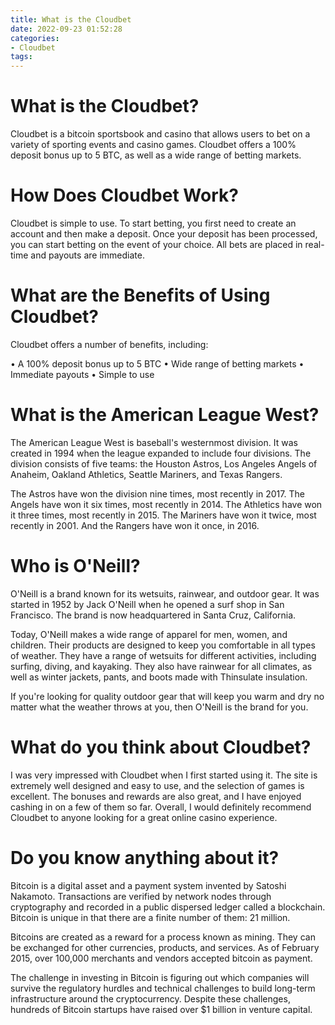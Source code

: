 ```yaml
---
title: What is the Cloudbet
date: 2022-09-23 01:52:28
categories:
- Cloudbet
tags:
---
```



#  What is the Cloudbet?

Cloudbet is a bitcoin sportsbook and casino that allows users to bet on a variety of sporting events and casino games. Cloudbet offers a 100% deposit bonus up to 5 BTC, as well as a wide range of betting markets.

# How Does Cloudbet Work?

Cloudbet is simple to use. To start betting, you first need to create an account and then make a deposit. Once your deposit has been processed, you can start betting on the event of your choice. All bets are placed in real-time and payouts are immediate.

# What are the Benefits of Using Cloudbet?

Cloudbet offers a number of benefits, including:

• A 100% deposit bonus up to 5 BTC
• Wide range of betting markets
• Immediate payouts
• Simple to use

#  What is the American League West?

The American League West is baseball's westernmost division. It was created in 1994 when the league expanded to include four divisions. The division consists of five teams: the Houston Astros, Los Angeles Angels of Anaheim, Oakland Athletics, Seattle Mariners, and Texas Rangers.

The Astros have won the division nine times, most recently in 2017. The Angels have won it six times, most recently in 2014. The Athletics have won it three times, most recently in 2015. The Mariners have won it twice, most recently in 2001. And the Rangers have won it once, in 2016.

#  Who is O'Neill?

O'Neill is a brand known for its wetsuits, rainwear, and outdoor gear. It was started in 1952 by Jack O'Neill when he opened a surf shop in San Francisco. The brand is now headquartered in Santa Cruz, California.

Today, O'Neill makes a wide range of apparel for men, women, and children. Their products are designed to keep you comfortable in all types of weather. They have a range of wetsuits for different activities, including surfing, diving, and kayaking. They also have rainwear for all climates, as well as winter jackets, pants, and boots made with Thinsulate insulation.

If you're looking for quality outdoor gear that will keep you warm and dry no matter what the weather throws at you, then O'Neill is the brand for you.

#  What do you think about Cloudbet?

I was very impressed with Cloudbet when I first started using it. The site is extremely well designed and easy to use, and the selection of games is excellent. The bonuses and rewards are also great, and I have enjoyed cashing in on a few of them so far. Overall, I would definitely recommend Cloudbet to anyone looking for a great online casino experience.

#  Do you know anything about it?

Bitcoin is a digital asset and a payment system invented by Satoshi Nakamoto. Transactions are verified by network nodes through cryptography and recorded in a public dispersed ledger called a blockchain. Bitcoin is unique in that there are a finite number of them: 21 million.

Bitcoins are created as a reward for a process known as mining. They can be exchanged for other currencies, products, and services. As of February 2015, over 100,000 merchants and vendors accepted bitcoin as payment.

The challenge in investing in Bitcoin is figuring out which companies will survive the regulatory hurdles and technical challenges to build long-term infrastructure around the cryptocurrency. Despite these challenges, hundreds of Bitcoin startups have raised over $1 billion in venture capital.